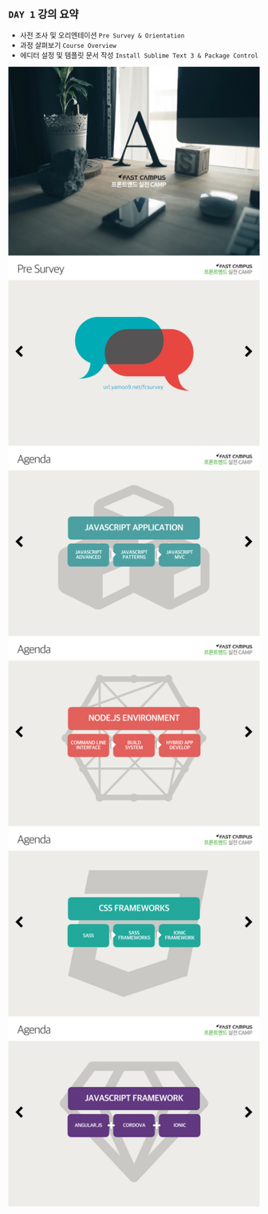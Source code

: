 ## `DAY 1` 강의 요약

- 사전 조사 및 오리엔테이션 `Pre Survey & Orientation`
- 과정 살펴보기 `Course Overview`
- 에디터 설정 및 템플릿 문서 작성 `Install Sublime Text 3 & Package Control`

![프론트엔드 실전 CAMP D1 Slide 01](assets/D1/D1.001.jpeg)
![프론트엔드 실전 CAMP D1 Slide 02](assets/D1/D1.002.jpeg)
![프론트엔드 실전 CAMP D1 Slide 03](assets/D1/D1.003.jpeg)
![프론트엔드 실전 CAMP D1 Slide 04](assets/D1/D1.004.jpeg)
![프론트엔드 실전 CAMP D1 Slide 05](assets/D1/D1.005.jpeg)
![프론트엔드 실전 CAMP D1 Slide 06](assets/D1/D1.006.jpeg)